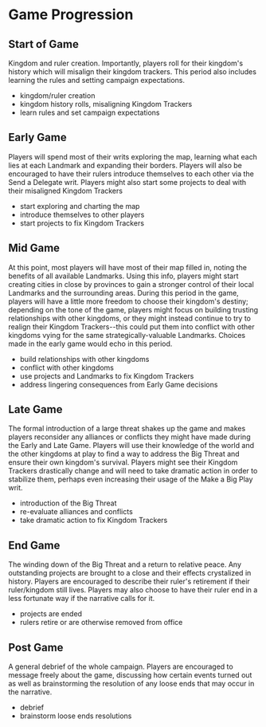 # Game Progression

## Start of Game

Kingdom and ruler creation. Importantly, players roll for their kingdom's history which will misalign their kingdom trackers. This period also includes learning the rules and setting campaign expectations.

- kingdom/ruler creation
- kingdom history rolls, misaligning Kingdom Trackers
- learn rules and set campaign expectations

## Early Game

Players will spend most of their writs exploring the map, learning what each lies at each Landmark and expanding their borders. Players will also be encouraged to have their rulers introduce themselves to each other via the Send a Delegate writ. Players might also start some projects to deal with their misaligned Kingdom Trackers

- start exploring and charting the map
- introduce themselves to other players
- start projects to fix Kingdom Trackers

## Mid Game

At this point, most players will have most of their map filled in, noting the benefits of all available Landmarks. Using this info, players might start creating cities in close by provinces to gain a stronger control of their local Landmarks and the surrounding areas. During this period in the game, players will have a little more freedom to choose their kingdom's destiny; depending on the tone of the game, players might focus on building trusting relationships with other kingdoms, or they might instead continue to try to realign their Kingdom Trackers--this could put them into conflict with other kingdoms vying for the same strategically-valuable Landmarks. Choices made in the early game would echo in this period.

- build relationships with other kingdoms
- conflict with other kingdoms
- use projects and Landmarks to fix Kingdom Trackers
- address lingering consequences from Early Game decisions

## Late Game

The formal introduction of a large threat shakes up the game and makes players reconsider any alliances or conflicts they might have made during the Early and Late Game. Players will use their knowledge of the world and the other kingdoms at play to find a way to address the Big Threat and ensure their own kingdom's survival. Players might see their Kingdom Trackers drastically change and will need to take dramatic action in order to stabilize them, perhaps even increasing their usage of the Make a Big Play writ.

- introduction of the Big Threat
- re-evaluate alliances and conflicts
- take dramatic action to fix Kingdom Trackers

## End Game

The winding down of the Big Threat and a return to relative peace. Any outstanding projects are brought to a close and their effects crystalized in history. Players are encouraged to describe their ruler's retirement if their ruler/kingdom still lives. Players may also choose to have their ruler end in a less fortunate way if the narrative calls for it.

- projects are ended
- rulers retire or are otherwise removed from office

## Post Game

A general debrief of the whole campaign. Players are encouraged to message freely about the game, discussing how certain events turned out as well as brainstorming the resolution of any loose ends that may occur in the narrative.

- debrief
- brainstorm loose ends resolutions
